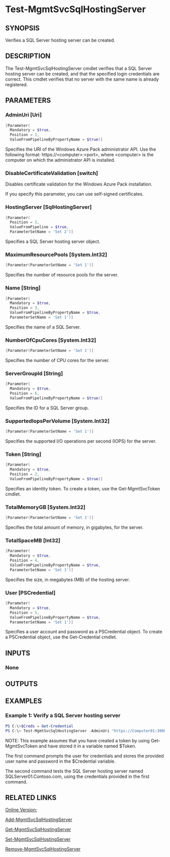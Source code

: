 ﻿# Test-MgmtSvcSqlHostingServer

## SYNOPSIS
Verifies a SQL Server hosting server can be created.

## DESCRIPTION
The Test-MgmtSvcSqlHostingServer cmdlet verifies that a SQL Server hosting server can be created, and that the specified login credentials are correct.
This cmdlet verifies that no server with the same name is already registered.

## PARAMETERS

### AdminUri [Uri]

```powershell
[Parameter(
  Mandatory = $true,
  Position = 1,
  ValueFromPipelineByPropertyName = $true)]
```

Specifies the URI of the Windows Azure Pack administrator API.
Use the following format: https://\<computer\>:\<port\>, where \<computer\> is the computer on which the administrator API is installed.


### DisableCertificateValidation [switch]

Disables certificate validation for the Windows Azure Pack installation.

If you specify this parameter, you can use self-signed certificates.


### HostingServer [SqlHostingServer]

```powershell
[Parameter(
  Position = 3,
  ValueFromPipeline = $true,
  ParameterSetName = 'Set 2')]
```

Specifies a SQL Server hosting server object.


### MaximumResourcePools [System.Int32]

```powershell
[Parameter(ParameterSetName = 'Set 1')]
```

Specifies the number of resource pools for the server.


### Name [String]

```powershell
[Parameter(
  Mandatory = $true,
  Position = 3,
  ValueFromPipelineByPropertyName = $true,
  ParameterSetName = 'Set 1')]
```

Specifies the name of a SQL Server.


### NumberOfCpuCores [System.Int32]

```powershell
[Parameter(ParameterSetName = 'Set 1')]
```

Specifies the number of CPU cores for the server.


### ServerGroupId [String]

```powershell
[Parameter(
  Mandatory = $true,
  Position = 6,
  ValueFromPipelineByPropertyName = $true)]
```

Specifies the ID for a SQL Server group.


### SupportedIopsPerVolume [System.Int32]

```powershell
[Parameter(ParameterSetName = 'Set 1')]
```

Specifies the supported I/O operations per second (IOPS) for the server.


### Token [String]

```powershell
[Parameter(
  Mandatory = $true,
  Position = 2,
  ValueFromPipelineByPropertyName = $true)]
```

Specifies an identity token.
To create a token, use the Get-MgmtSvcToken cmdlet.


### TotalMemoryGB [System.Int32]

```powershell
[Parameter(ParameterSetName = 'Set 1')]
```

Specifies the total amount of memory, in gigabytes, for the server.


### TotalSpaceMB [Int32]

```powershell
[Parameter(
  Mandatory = $true,
  Position = 4,
  ValueFromPipelineByPropertyName = $true,
  ParameterSetName = 'Set 1')]
```

Specifies the size, in megabytes (MB) of the hosting server.


### User [PSCredential]

```powershell
[Parameter(
  Mandatory = $true,
  Position = 5,
  ValueFromPipelineByPropertyName = $true,
  ParameterSetName = 'Set 1')]
```

Specifies a user account and password as a PSCredential object.
To create a PSCredential object, use the Get-Credential cmdlet.



## INPUTS
### None


## OUTPUTS
### 




## EXAMPLES
### Example 1: Verify a SQL Server hosting server

```powershell
PS C:\>$Creds = Get-Credential
PS C:\> Test-MgmtSvcSqlHostingServer -AdminUri "https://Computer01:30004" -Token $Token -Name "SQLServer01.Contoso.com" -TotalSpaceMB 2048 -User $Creds -ServerGroupId "g5sho0"


```
NOTE: This example assumes that you have created a token by using Get-MgmtSvcToken and have stored it in a variable named $Token.

The first command prompts the user for credentials and stores the provided user name and password in the $Credential variable.

The second command tests the SQL Server hosting server named SQLServer01.Contoso.com, using the credentials provided in the first command.



## RELATED LINKS

[Online Version:](http://go.microsoft.com/fwlink/?LinkID=321817)

[Add-MgmtSvcSqlHostingServer]()

[Get-MgmtSvcSqlHostingServer]()

[Set-MgmtSvcSqlHostingServer]()

[Remove-MgmtSvcSqlHostingServer]()

